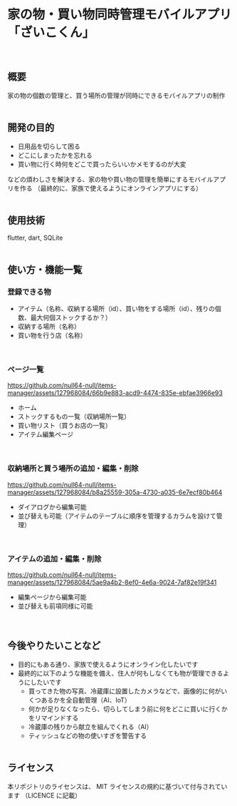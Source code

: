 # 家の物・買い物同時管理モバイルアプリ「ざいこくん」
<br>

## 概要
家の物の個数の管理と、買う場所の管理が同時にできるモバイルアプリの制作
<br><br>

## 開発の目的
- 日用品を切らして困る
- どこにしまったかを忘れる
- 買い物に行く時何をどこで買ったらいいかメモするのが大変

などの煩わしさを解決する、家の物や買い物の管理を簡単にするモバイルアプリを作る
（最終的に、家族で使えるようにオンラインアプリにする）
<br><br>

## 使用技術
flutter, dart, SQLite
<br><br>

## 使い方・機能一覧
### 登録できる物
- アイテム（名称、収納する場所（id）、買い物をする場所（id）、残りの個数、最大何個ストックするか？）
- 収納する場所（名称）
- 買い物を行う店（名称）
<br>

### ページ一覧
https://github.com/null64-null/items-manager/assets/127968084/66b9e883-acd9-4474-835e-ebfae3966e93
- ホーム
- ストックするもの一覧（収納場所一覧）
- 買い物リスト（買うお店の一覧）
- アイテム編集ページ
<br>

### 収納場所と買う場所の追加・編集・削除
https://github.com/null64-null/items-manager/assets/127968084/b8a25559-305a-4730-a035-6e7ecf80b464
- ダイアログから編集可能
- 並び替えも可能（アイテムのテーブルに順序を管理するカラムを設けて管理）
<br>

### アイテムの追加・編集・削除
https://github.com/null64-null/items-manager/assets/127968084/5ae9a4b2-8ef0-4e6a-9024-7af82e19f341
- 編集ページから編集可能
- 並び替えも前項同様に可能
<br><br><br>


## 今後やりたいことなど
* 目的にもある通り、家族で使えるようにオンライン化したいです
* 最終的に以下のような機能を備え、住人が何もしなくても物が管理できるようにしたいです
  * 買ってきた物の写真、冷蔵庫に設置したカメラなどで、画像的に何がいくつあるかを全自動管理（AI、IoT）
  * 何かが足りなくなったら、切らしてしまう前に何をどこに買いに行くかをリマインドする
  * 冷蔵庫の残りから献立を組んでくれる（AI）
  * ティッシュなどの物の使いすぎを警告する
<br><br>

## ライセンス
本リポジトリのライセンスは、 MIT ライセンスの規約に基づいて付与されています
（LICENCE に記載）
